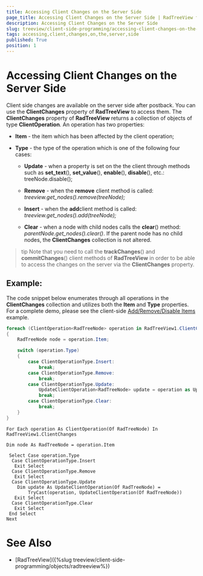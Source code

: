 ```yaml
---
title: Accessing Client Changes on the Server Side
page_title: Accessing Client Changes on the Server Side | RadTreeView for ASP.NET AJAX Documentation
description: Accessing Client Changes on the Server Side
slug: treeview/client-side-programming/accessing-client-changes-on-the-server-side
tags: accessing,client,changes,on,the,server,side
published: True
position: 1
---
```


# Accessing Client Changes on the Server Side





Client side changes are available on the server side after postback. You can use the **ClientChanges** property of **RadTreeView** to access them. The **ClientChanges** property of **RadTreeView** returns a collection of objects of type **ClientOperation**. An operation has two properties:

* **Item** - the item which has been affected by the client operation;

* **Type** - the type of the operation which is one of the following four cases:

	* **Update** - when a property is set on the the client through methods such as **set_text**(), **set_value**(), **enable**(), **disable**(), etc.: treeNode.disable();

	* **Remove** - when the **remove** client method is called: *treeview.get_nodes().remove(treeNode);*

	* **Insert** - when the **add**client method is called: *treeview.get_nodes().add(treeNode);*

	* **Clear** - when a node with child nodes calls the **clear**() method: *parentNode.get_nodes().clear()*. If the parent node has no child nodes, the **ClientChanges** collection is not altered.



>tip Note that you need to call the **trackChanges**() and **commitChanges**() client methods of **RadTreeView** in order to be able to access the changes on the server via the **ClientChanges** property.
>


## Example:

The code snippet below enumerates through all operations in the **ClientChanges** collection and utilizes both the **Item** and **Type** properties. For a complete demo, please see the client-side [Add/Remove/Disable Items](http://demos.telerik.com/aspnet-ajax/treeview/examples/programming/clientsideapi/defaultcs.aspx) example.



````C#
foreach (ClientOperation<RadTreeNode> operation in RadTreeView1.ClientChanges)
{
    RadTreeNode node = operation.Item;

    switch (operation.Type)
    {
        case ClientOperationType.Insert:
            break;
        case ClientOperationType.Remove:
            break;
        case ClientOperationType.Update:
            UpdateClientOperation<RadTreeNode> update = operation as UpdateClientOperation<RadTreeNode>;
            break;
        case ClientOperationType.Clear:
            break;
    }
}
````
````VB.NET
For Each operation As ClientOperation(Of RadTreeNode) In RadTreeView1.ClientChanges

Dim node As RadTreeNode = operation.Item

 Select Case operation.Type
  Case ClientOperationType.Insert
   Exit Select
  Case ClientOperationType.Remove
   Exit Select
  Case ClientOperationType.Update
    Dim update As UpdateClientOperation(Of RadTreeNode) = 
        TryCast(operation, UpdateClientOperation(Of RadTreeNode))
   Exit Select
  Case ClientOperationType.Clear
   Exit Select
 End Select
Next
````


# See Also

 * [RadTreeView]({%slug treeview/client-side-programming/objects/radtreeview%})
